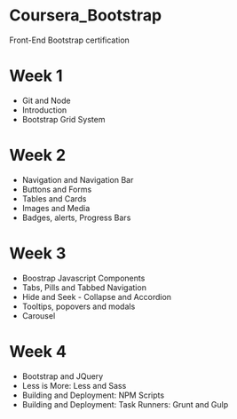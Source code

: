 # Coursera_Bootstrap
Front-End Bootstrap certification

# Week 1
 - Git and Node
 - Introduction
 - Bootstrap Grid System
# Week 2 
 - Navigation and Navigation Bar
 - Buttons and Forms
 - Tables and Cards 
 - Images and Media
 - Badges, alerts, Progress Bars
# Week 3 
 - Boostrap Javascript Components
 - Tabs, Pills and Tabbed Navigation
 - Hide and Seek -  Collapse and Accordion
 - Tooltips, popovers and modals
 - Carousel 
# Week 4
- Bootstrap and JQuery
- Less is More: Less and Sass
- Building and Deployment: NPM Scripts
- Building and Deployment: Task Runners: Grunt and Gulp

